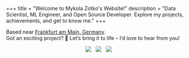 +++
title = "Welcome to Mykola Zotko's Website!"
description = "Data Scientist, ML Engineer, and Open Source Developer. Explore my projects, achievements, and get to know me."
+++

<!-- markdownlint-disable MD013 MD033 MD045 -->

Based near
[Frankfurt am Main, Germany](https://maps.google.com/maps?q=Fankfurt,Germany).  
Got an exciting project? :rocket: Let’s bring it to life – I’d love to hear from
you!

<p align="center" style="display: flex; justify-content: center; gap: 12px;">
<a href="https://stackoverflow.com/users/8973620/mykola-zotko">
<img class="nozoom" src="https://img.shields.io/stackexchange/stackoverflow/r/8973620?logo=stackoverflow&logoColor=white"></a>
<a href="https://github.com/zotko"><img class="nozoom" src="https://img.shields.io/github/stars/zotko"></a>
<a href="/en/about/#amazon-web-services">
<img class="nozoom" src="https://img.shields.io/badge/AWS-certified-%23FF9900?logo=amazonwebservices">
</p>
<!-- markdownlint-enable MD013 MD033 MD045 -->
